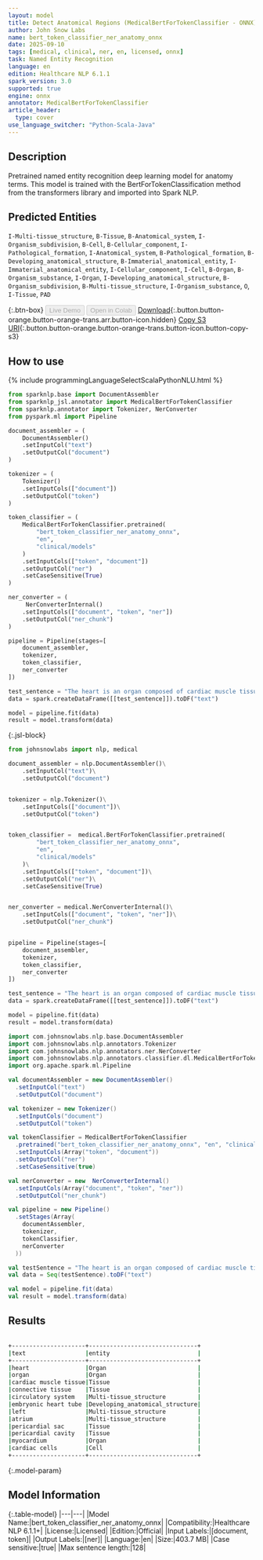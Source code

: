 ```yaml
---
layout: model
title: Detect Anatomical Regions (MedicalBertForTokenClassifier - ONNX)
author: John Snow Labs
name: bert_token_classifier_ner_anatomy_onnx
date: 2025-09-10
tags: [medical, clinical, ner, en, licensed, onnx]
task: Named Entity Recognition
language: en
edition: Healthcare NLP 6.1.1
spark_version: 3.0
supported: true
engine: onnx
annotator: MedicalBertForTokenClassifier
article_header:
  type: cover
use_language_switcher: "Python-Scala-Java"
---
```


## Description

Pretrained named entity recognition deep learning model for anatomy terms. This model is trained with the BertForTokenClassification method from the transformers library and imported into Spark NLP.

## Predicted Entities

`I-Multi-tissue_structure`, `B-Tissue`, `B-Anatomical_system`, `I-Organism_subdivision`, `B-Cell`, `B-Cellular_component`, `I-Pathological_formation`, `I-Anatomical_system`, `B-Pathological_formation`, `B-Developing_anatomical_structure`, `B-Immaterial_anatomical_entity`, `I-Immaterial_anatomical_entity`, `I-Cellular_component`, `I-Cell`, `B-Organ`, `B-Organism_substance`, `I-Organ`, `I-Developing_anatomical_structure`, `B-Organism_subdivision`, `B-Multi-tissue_structure`, `I-Organism_substance`, `O`, `I-Tissue`, `PAD`

{:.btn-box}
<button class="button button-orange" disabled>Live Demo</button>
<button class="button button-orange" disabled>Open in Colab</button>
[Download](https://s3.amazonaws.com/auxdata.johnsnowlabs.com/clinical/models/bert_token_classifier_ner_anatomy_onnx_en_6.1.1_3.0_1757521819217.zip){:.button.button-orange.button-orange-trans.arr.button-icon.hidden}
[Copy S3 URI](s3://auxdata.johnsnowlabs.com/clinical/models/bert_token_classifier_ner_anatomy_onnx_en_6.1.1_3.0_1757521819217.zip){:.button.button-orange.button-orange-trans.button-icon.button-copy-s3}

## How to use



<div class="tabs-box" markdown="1">
{% include programmingLanguageSelectScalaPythonNLU.html %}

```python
from sparknlp.base import DocumentAssembler
from sparknlp_jsl.annotator import MedicalBertForTokenClassifier
from sparknlp.annotator import Tokenizer, NerConverter
from pyspark.ml import Pipeline

document_assembler = (
    DocumentAssembler()
    .setInputCol("text")
    .setOutputCol("document")
)

tokenizer = (
    Tokenizer()
    .setInputCols(["document"])
    .setOutputCol("token")
)

token_classifier = (
    MedicalBertForTokenClassifier.pretrained(
        "bert_token_classifier_ner_anatomy_onnx",
        "en",
        "clinical/models"
    )
    .setInputCols(["token", "document"])
    .setOutputCol("ner")
    .setCaseSensitive(True)
)

ner_converter = (
     NerConverterInternal()
    .setInputCols(["document", "token", "ner"])
    .setOutputCol("ner_chunk")
)

pipeline = Pipeline(stages=[
    document_assembler,
    tokenizer,
    token_classifier,
    ner_converter
])

test_sentence = "The heart is an organ composed of cardiac muscle tissue and supported by connective tissue, making it a complex multi-tissue structure within the circulatory system, an anatomical system. It develops from the embryonic heart tube, a developing anatomical structure, and is connected to the left atrium, an organism subdivision. Surrounding it is the pericardial sac, an immaterial anatomical entity, which encloses the pericardial cavity, another immaterial anatomical entity. Within the myocardium, cardiac cells function together, and inside them, mitochondria act as vital cellular components. The blood circulating through the heart is an organism substance, while pus may accumulate in case of infection, representing a pathological formation. Sometimes, tumors can also arise in the lung, another organ, showing abnormal pathological formations."
data = spark.createDataFrame([[test_sentence]]).toDF("text")

model = pipeline.fit(data)
result = model.transform(data)
```

{:.jsl-block}
```python
from johnsnowlabs import nlp, medical

document_assembler = nlp.DocumentAssembler()\
    .setInputCol("text")\
    .setOutputCol("document")


tokenizer = nlp.Tokenizer()\
    .setInputCols(["document"])\
    .setOutputCol("token")


token_classifier =  medical.BertForTokenClassifier.pretrained(
        "bert_token_classifier_ner_anatomy_onnx",
        "en",
        "clinical/models"
    )\
    .setInputCols(["token", "document"])\
    .setOutputCol("ner")\
    .setCaseSensitive(True)


ner_converter = medical.NerConverterInternal()\
    .setInputCols(["document", "token", "ner"])\
    .setOutputCol("ner_chunk")


pipeline = Pipeline(stages=[
    document_assembler,
    tokenizer,
    token_classifier,
    ner_converter
])

test_sentence = "The heart is an organ composed of cardiac muscle tissue and supported by connective tissue, making it a complex multi-tissue structure within the circulatory system, an anatomical system. It develops from the embryonic heart tube, a developing anatomical structure, and is connected to the left atrium, an organism subdivision. Surrounding it is the pericardial sac, an immaterial anatomical entity, which encloses the pericardial cavity, another immaterial anatomical entity. Within the myocardium, cardiac cells function together, and inside them, mitochondria act as vital cellular components. The blood circulating through the heart is an organism substance, while pus may accumulate in case of infection, representing a pathological formation. Sometimes, tumors can also arise in the lung, another organ, showing abnormal pathological formations."
data = spark.createDataFrame([[test_sentence]]).toDF("text")

model = pipeline.fit(data)
result = model.transform(data)
```

```scala
import com.johnsnowlabs.nlp.base.DocumentAssembler
import com.johnsnowlabs.nlp.annotators.Tokenizer
import com.johnsnowlabs.nlp.annotators.ner.NerConverter
import com.johnsnowlabs.nlp.annotators.classifier.dl.MedicalBertForTokenClassifier
import org.apache.spark.ml.Pipeline

val documentAssembler = new DocumentAssembler()
  .setInputCol("text")
  .setOutputCol("document")

val tokenizer = new Tokenizer()
  .setInputCols("document")
  .setOutputCol("token")

val tokenClassifier = MedicalBertForTokenClassifier
  .pretrained("bert_token_classifier_ner_anatomy_onnx", "en", "clinical/models")
  .setInputCols(Array("token", "document"))
  .setOutputCol("ner")
  .setCaseSensitive(true)

val nerConverter = new  NerConverterInternal()
  .setInputCols(Array("document", "token", "ner"))
  .setOutputCol("ner_chunk")

val pipeline = new Pipeline()
  .setStages(Array(
    documentAssembler,
    tokenizer,
    tokenClassifier,
    nerConverter
  ))

val testSentence = "The heart is an organ composed of cardiac muscle tissue and supported by connective tissue, making it a complex multi-tissue structure within the circulatory system, an anatomical system. It develops from the embryonic heart tube, a developing anatomical structure, and is connected to the left atrium, an organism subdivision. Surrounding it is the pericardial sac, an immaterial anatomical entity, which encloses the pericardial cavity, another immaterial anatomical entity. Within the myocardium, cardiac cells function together, and inside them, mitochondria act as vital cellular components. The blood circulating through the heart is an organism substance, while pus may accumulate in case of infection, representing a pathological formation. Sometimes, tumors can also arise in the lung, another organ, showing abnormal pathological formations."
val data = Seq(testSentence).toDF("text")

val model = pipeline.fit(data)
val result = model.transform(data)
```
</div>

## Results

```bash

+---------------------+-------------------------------+
|text                 |entity                         |
+---------------------+-------------------------------+
|heart                |Organ                          |
|organ                |Organ                          |
|cardiac muscle tissue|Tissue                         |
|connective tissue    |Tissue                         |
|circulatory system   |Multi-tissue_structure         |
|embryonic heart tube |Developing_anatomical_structure|
|left                 |Multi-tissue_structure         |
|atrium               |Multi-tissue_structure         |
|pericardial sac      |Tissue                         |
|pericardial cavity   |Tissue                         |
|myocardium           |Organ                          |
|cardiac cells        |Cell                           |
+---------------------+-------------------------------+

```

{:.model-param}
## Model Information

{:.table-model}
|---|---|
|Model Name:|bert_token_classifier_ner_anatomy_onnx|
|Compatibility:|Healthcare NLP 6.1.1+|
|License:|Licensed|
|Edition:|Official|
|Input Labels:|[document, token]|
|Output Labels:|[ner]|
|Language:|en|
|Size:|403.7 MB|
|Case sensitive:|true|
|Max sentence length:|128|
